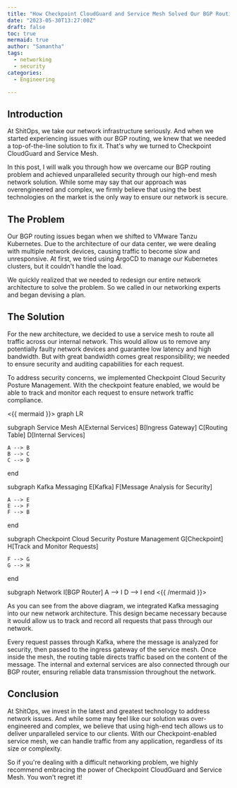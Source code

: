 ```yaml
---
title: "How Checkpoint CloudGuard and Service Mesh Solved Our BGP Routing Problem"
date: "2023-05-30T13:27:00Z"
draft: false
toc: true
mermaid: true
author: "Samantha"
tags:
  - networking
  - security
categories:
  - Engineering

---
```


## Introduction

At ShitOps, we take our network infrastructure seriously. And when we started experiencing issues with our BGP routing, we knew that we needed a top-of-the-line solution to fix it. That's why we turned to Checkpoint CloudGuard and Service Mesh.

In this post, I will walk you through how we overcame our BGP routing problem and achieved unparalleled security through our high-end mesh network solution. While some may say that our approach was overengineered and complex, we firmly believe that using the best technologies on the market is the only way to ensure our network is secure.

## The Problem

Our BGP routing issues began when we shifted to VMware Tanzu Kubernetes. Due to the architecture of our data center, we were dealing with multiple network devices, causing traffic to become slow and unresponsive. At first, we tried using ArgoCD to manage our Kubernetes clusters, but it couldn't handle the load.

We quickly realized that we needed to redesign our entire network architecture to solve the problem. So we called in our networking experts and began devising a plan.

## The Solution

For the new architecture, we decided to use a service mesh to route all traffic across our internal network. This would allow us to remove any potentially faulty network devices and guarantee low latency and high bandwidth. But with great bandwidth comes great responsibility; we needed to ensure security and auditing capabilities for each request.

To address security concerns, we implemented Checkpoint Cloud Security Posture Management. With the checkpoint feature enabled, we would be able to track and monitor each request to ensure network traffic compliance.

<{{ mermaid }}>
graph LR

subgraph Service Mesh
    A[External Services]
    B[Ingress Gateway]
    C[Routing Table]
    D[Internal Services]

    A --> B
    B --> C
    C --> D
end

subgraph Kafka Messaging
    E[Kafka]
    F[Message Analysis for Security]

    A --> E
    E --> F
    F --> B
end

subgraph Checkpoint Cloud Security Posture Management
    G[Checkpoint]
    H[Track and Monitor Requests]

    F --> G
    G --> H
end

subgraph Network
    I[BGP Router]
    A --> I
    D --> I
end
<{{ /mermaid }}>

As you can see from the above diagram, we integrated Kafka messaging into our new network architecture. This design became necessary because it would allow us to track and record all requests that pass through our network.

Every request passes through Kafka, where the message is analyzed for security, then passed to the ingress gateway of the service mesh. Once inside the mesh, the routing table directs traffic based on the content of the message. The internal and external services are also connected through our BGP router, ensuring reliable data transmission throughout the network.

## Conclusion

At ShitOps, we invest in the latest and greatest technology to address network issues. And while some may feel like our solution was over-engineered and complex, we believe that using high-end tech allows us to deliver unparalleled service to our clients. With our Checkpoint-enabled service mesh, we can handle traffic from any application, regardless of its size or complexity.

So if you're dealing with a difficult networking problem, we highly recommend embracing the power of Checkpoint CloudGuard and Service Mesh. You won't regret it!
